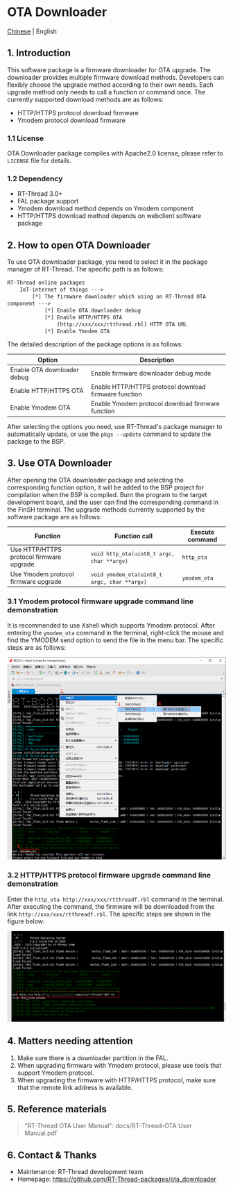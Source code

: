 # OTA Downloader

[Chinese](README_ZH.md) | English

## 1. Introduction

This software package is a firmware downloader for OTA upgrade. The downloader provides multiple firmware download methods. Developers can flexibly choose the upgrade method according to their own needs. Each upgrade method only needs to call a function or command once. The currently supported download methods are as follows:

- HTTP/HTTPS protocol download firmware
- Ymodem protocol download firmware

### 1.1 License

OTA Downloader package complies with Apache2.0 license, please refer to `LICENSE` file for details.

### 1.2 Dependency

- RT-Thread 3.0+
- FAL package support
- Ymodem download method depends on Ymodem component
- HTTP/HTTPS download method depends on webclient software package

## 2. How to open OTA Downloader

To use OTA downloader package, you need to select it in the package manager of RT-Thread. The specific path is as follows:

```
RT-Thread online packages
    IoT-internet of things --->
        [*] The firmware downloader which using on RT-Thread OTA component --->
            [*] Enable OTA downloader debug
            [*] Enable HTTP/HTTPS OTA
                (http://xxx/xxx/rtthread.rbl) HTTP OTA URL
            [*] Enable Ymodem OTA
```

The detailed description of the package options is as follows:

| Option | Description |
|-|-|
| Enable OTA downloader debug | Enable firmware downloader debug mode |
| Enable HTTP/HTTPS OTA | Enable HTTP/HTTPS protocol download firmware function |
| Enable Ymodem OTA | Enable Ymodem protocol download firmware function |

After selecting the options you need, use RT-Thread's package manager to automatically update, or use the `pkgs --update` command to update the package to the BSP.

## 3. Use OTA Downloader

After opening the OTA downloader package and selecting the corresponding function option, it will be added to the BSP project for compilation when the BSP is compiled.
Burn the program to the target development board, and the user can find the corresponding command in the FinSH terminal. The upgrade methods currently supported by the software package are as follows:

| Function | Function call | Execute command |
|---|---|---|
| Use HTTP/HTTPS protocol firmware upgrade | `void http_ota(uint8_t argc, char **argv)` | `http_ota` |
| Use Ymodem protocol firmware upgrade | `void ymodem_ota(uint8_t argc, char **argv)` | `ymodem_ota` |

### 3.1 Ymodem protocol firmware upgrade command line demonstration

It is recommended to use Xshell which supports Ymodem protocol. After entering the `ymodem_ota` command in the terminal, right-click the mouse and find the YMODEM send option to send the file in the menu bar. The specific steps are as follows:

![ymodem_ota](docs/figures/ymodem_ota.png)

### 3.2 HTTP/HTTPS protocol firmware upgrade command line demonstration

Enter the `http_ota http://xxx/xxx/rtthreadf.rbl` command in the terminal. After executing the command, the firmware will be downloaded from the link `http://xxx/xxx/rtthreadf.rbl`. The specific steps are shown in the figure below:

![http_ota](docs/figures/http_ota.png)

## 4. Matters needing attention

 1. Make sure there is a downloader partition in the FAL.
 2. When upgrading firmware with Ymodem protocol, please use tools that support Ymodem protocol.
 3. When upgrading the firmware with HTTP/HTTPS protocol, make sure that the remote link address is available.

## 5. Reference materials

> "RT-Thread OTA User Manual": docs/RT-Thread-OTA User Manual.pdf

## 6. Contact & Thanks

* Maintenance: RT-Thread development team
* Homepage: https://github.com/RT-Thread-packages/ota_downloader